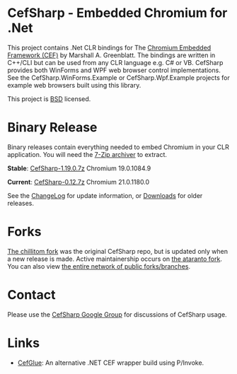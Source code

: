 # CefSharp - Embedded Chromium for .Net

This project contains .Net CLR bindings for The [Chromium Embedded Framework (CEF)](http://code.google.com/p/chromiumembedded/ "Google Code") by Marshall A. Greenblatt. The bindings are written in C++/CLI but can be used from any CLR language e.g. C# or VB. CefSharp provides both WinForms and WPF web browser control implementations. See the CefSharp.WinForms.Example or CefSharp.Wpf.Example projects for example web browsers built using this library.

This project is [BSD](http://www.opensource.org/licenses/bsd-license.php "BSD License") licensed.

# Binary Release

Binary releases contain everything needed to embed Chromium in your CLR application. You will need the [7-Zip archiver](http://www.7-zip.org/ "7-Zip") to extract.

**Stable**: [CefSharp-1.19.0.7z](https://github.com/downloads/ataranto/CefSharp/CefSharp-1.19.0.7z "Download")
Chromium 19.0.1084.9

**Current**: [CefSharp-0.12.7z](https://github.com/downloads/ataranto/CefSharp/CefSharp-0.12.7z "Download")
Chromium 21.0.1180.0

See the [ChangeLog](https://github.com/ataranto/CefSharp/blob/master/ChangeLog.md) for update information, or [Downloads](https://github.com/ataranto/CefSharp/downloads) for older releases.

# Forks

[The chillitom fork](https://github.com/chillitom/CefSharp) was the original CefSharp repo, but is updated only when a new release is made. Active maintainership occurs on [the ataranto fork](https://github.com/ataranto/CefSharp). You can also view [the entire network of public forks/branches](https://github.com/chillitom/CefSharp/network).

# Contact

Please use the [CefSharp Google Group](https://groups.google.com/forum/#!forum/cefsharp) for discussions of CefSharp usage.

# Links

- [CefGlue](https://bitbucket.org/fddima/cefglue/wiki/Home): An alternative .NET CEF wrapper build using P/Invoke.
